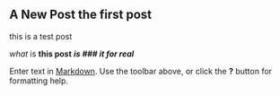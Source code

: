 ## A New Post the first post
this is a test post

*what* is **this post** ***is ### it for real***

Enter text in [Markdown](http://daringfireball.net/projects/markdown/). Use the toolbar above, or click the **?** button for formatting help.


